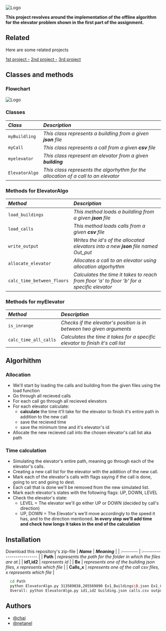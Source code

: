 
![Logo](https://previews.123rf.com/images/blazerrss/blazerrss1802/blazerrss180200102/95917638-elevator-logo-vector-design.jpg)



**This project revolves around the implementation of the offline algorithm
for the elevator problem shown in the first part of the assignment.**




## Related

Here are some related projects

[1st project -](https://www.hellocodeclub.com/design-elevator-system-java/)
[2nd project -](https://thinksoftware.medium.com/elevator-system-design-a-tricky-technical-interview-question-116f396f2b1c)
[3rd project](https://medium.com/geekculture/system-design-elevator-system-design-interview-question-6e8d03ce1b44)



## Classes and methods

### Flowchart
![Logo](https://cdn.discordapp.com/attachments/248128879733112833/911369124159049748/MyChart.png)

### Classes
| ***Class*** | ***Description***                |
| :-------- | :------------------------- |
| `myBuildling` | *This class represents a buildling from a given **json** file* |
| `myCall` | *This class represents a call from a given **csv** file* |
| `myelevator` | *This class represent an elevator from a given **building*** |
| `ElevatorAlgo` | *This class represents the algorhythm for the allocation of a call to an elevator* |

### Methods for ElevatorAlgo

| ***Method*** | ***Description***                       |
| :-------- | :-------------------------------- |
| `load_buildings` | *This method loads a buildling from a given **json** file* |
| `load_calls` | *This method loads calls from a given **csv** file* |
| `write_output` | *Writes the id's of the allocated elevators into a new **json** file named Out_put* |
| `allocate_elevator` | *Allocates a call to an elevator using allocation algorhythm* |
| `calc_time_between_floors` | *Calculates the time it takes to reach from floor 'a' to floor 'b' for a specific elevator* |

### Methods for myElevator

| ***Method*** | ***Description***                       |
| :-------- | :-------------------------------- |
| `is_inrange` | *Checks if the elevator's position is in between two given arguments* | 
| `calc_time_all_calls` | *Calculates the time it takes for a specific elevator to finish it's call list* |

## Algorhithm

### Allocation
* We'll start by loading the calls and building from the given files using the load function
* Go through all recieved calls
* For each call go through all recieved elevators
* For each elevator calculate:
    * **calculate** the time it'll take for the elevator to finish it's entire path in addition to the new call
    * save the recieved time
    * save the minimum time and it's elevator's id
* Allocate the new recieved call into the chosen elevator's call list aka path

### Time calculation
* Simulating the elevator's entire path, meaning go through each of the elevator's calls.  
* Creating a new call list for the elevator with the addition of the new call.
* Mark each of the elevator's calls with flags saying if the call is done, going to src and going to dest.
* Each call that is done we'll be removed from the new simulated list.
* Mark each elevator's states with the following flags: UP, DOWN, LEVEL
* Check the elevator's state:
    * LEVEL = The elevator we'll go either UP or DOWN (decided by call's direction)
    * UP, DOWN = The Elevator's we'll move accordingly to the speed it has, and to the direction mentioned.
**In every step we'll add time and check how longs it takes in the end of the calculation**




## Installation
Download this repository's zip-file
| ***Name*** | ***Meaning***                |
| :-------- | :------------------------- |
| **Path** | *represents the path for the folder in which the files are at.*|
| **id1,id2** | *represents id* |
| **Bx** | *represents one of the building json files, x represents which file* |
| **Calls_x** | *represents one of the call csv files, x represents which file* |



```bash
  cd Path
  python ElevatorAlgo.py 313589038,205569890 Ex1_Buildings\B.json Ex1_Calls/Calls_.csv Ex1_Calls/out_put_a.csv
  Overall: python ElevatorAlgo.py id1,id2 building.json calls.csv output.csv
```
    
## Authors

- [@chai](https://github.com/chai9l)
- [@netanel](https://github.com/Netanel94)

